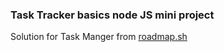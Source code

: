 ### Task Tracker basics node JS mini project

Solution for Task Manger from [roadmap.sh]([https://roadmap.sh/projects/expense-tracker](https://roadmap.sh/projects/task-tracker))
